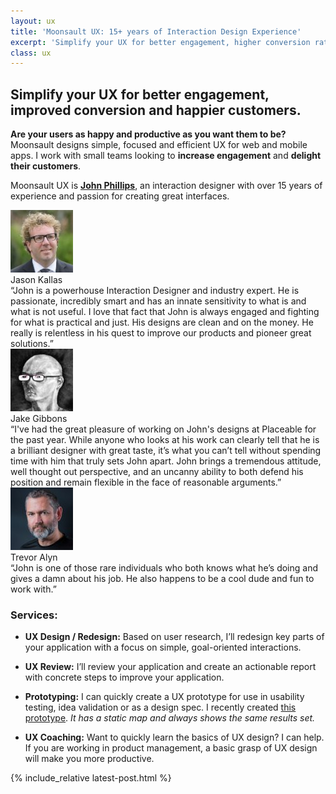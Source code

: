 ```yaml
---
layout: ux
title: 'Moonsault UX: 15+ years of Interaction Design Experience'
excerpt: 'Simplify your UX for better engagement, higher conversion rates, and happier customers.'
class: ux
---
```


## Simplify your UX for better engagement, improved conversion and happier customers.

**Are your users as happy and productive as you want them to be?** Moonsault designs simple, focused and efficient UX for web and mobile apps. I work with small teams looking to **increase engagement** and **delight their customers**.

<p>Moonsault UX is <strong><a href="mailto:ux@moonsault.co">John Phillips</a></strong>, an interaction designer with over 15 years of experience and passion for creating great interfaces. </p>

<div class="recommendation jason">
	<div class="from">
		<img src="/ux/img/jason.jpg">
		<div class="name">Jason Kallas</div>
	</div>
	<div class="text">
		“John is a powerhouse Interaction Designer and industry expert. He is passionate, incredibly smart and has an innate sensitivity to what is and what is not useful. I love that fact that John is always engaged and fighting for what is practical and just. His designs are clean and on the money. He really is relentless in his quest to improve our products and pioneer great solutions.”
	</div>
	
</div>
<div class="recommendation jake">
	<div class="from">
		<img src="/ux/img/jake.jpg">
		<div class="name">Jake Gibbons</div>
	</div>
	<div class="text">
		“I've had the great pleasure of working on John's designs at Placeable for the past year. While anyone who looks at his work can clearly tell that he is a brilliant designer with great taste, it’s what you can’t tell without spending time with him that truly sets John apart. John brings a tremendous attitude, well thought out perspective, and an uncanny ability to both defend his position and remain flexible in the face of reasonable arguments.”
	</div>
</div>
<div class="recommendation trevor">
	<div class="from">
		<img src="/ux/img/trevor.jpg">
		<div class="name">Trevor Alyn</div>
	</div>
	<div class="text">
		“John is one of those rare individuals who both knows what he’s doing and gives a damn about his job. He also happens to be a cool dude and fun to work with.”
	</div>
</div>

	
### Services:

* **UX Design / Redesign:** Based on user research, I’ll redesign key parts of your application with a focus on simple, goal-oriented interactions.

* **UX Review:** I’ll review your application and create an actionable report with concrete steps to improve your application.

* **Prototyping:** I can quickly create a UX prototype for use in usability testing, idea validation or as a design spec. I recently created [this prototype](/brewery-app-prototype/). *It has a static map and always shows the same results set.*

* **UX Coaching:** Want to quickly learn the basics of UX design? I can help. If you are working in product management, a basic grasp of UX design will make you more productive. 



<div class="latest-post">
	{% include_relative latest-post.html %}
</div>

	
	




